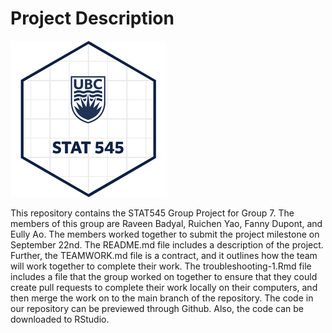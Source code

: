 # Project Description

![GitHub Logo](/STAT545.png)


This repository contains the STAT545 Group Project for Group 7. The members of this group are Raveen Badyal, Ruichen Yao, Fanny Dupont, and Eully Ao. The members worked together to submit the project milestone on September 22nd. The README.md file includes a description of the project. Further, the TEAMWORK.md file is a contract, and it outlines how the team will work together to complete their work. The troubleshooting-1.Rmd file includes a file that the group worked on together to ensure that they could create pull requests to complete their work locally on their computers, and then merge the work on to the main branch of the repository. The code in our repository can be previewed through Github. Also, the code can be downloaded to RStudio.
